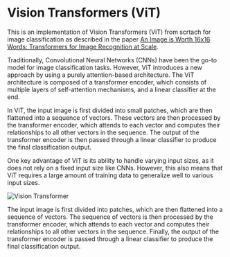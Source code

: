 # Vision Transformers (ViT)

This is an implementation of Vision Transformers (ViT) from scrtach for image classification as described in the paper [An Image is Worth 16x16 Words: Transformers for Image Recognition at Scale](https://arxiv.org/abs/2010.11929).

Traditionally, Convolutional Neural Networks (CNNs) have been the go-to model for image classification tasks. However, ViT introduces a new approach by using a purely attention-based architecture. The ViT architecture is composed of a transformer encoder, which consists of multiple layers of self-attention mechanisms, and a linear classifier at the end.

In ViT, the input image is first divided into small patches, which are then flattened into a sequence of vectors. These vectors are then processed by the transformer encoder, which attends to each vector and computes their relationships to all other vectors in the sequence. The output of the transformer encoder is then passed through a linear classifier to produce the final classification output.

One key advantage of ViT is its ability to handle varying input sizes, as it does not rely on a fixed input size like CNNs. However, this also means that ViT requires a large amount of training data to generalize well to various input sizes.

![Vision Transformer](https://external-content.duckduckgo.com/iu/?u=https%3A%2F%2Fbroutonlab.com%2Fghost%2Fcontent%2Fimages%2F2021%2F04%2Ffig16.png&f=1&nofb=1&ipt=8fb707287a40779ff1e5f34cae20a0ac95ac41ed2dc48a7092f03c616ec4a5f7&ipo=images)

The input image is first divided into patches, which are then flattened into a sequence of vectors. The sequence of vectors is then processed by the transformer encoder, which attends to each vector and computes their relationships to all other vectors in the sequence. Finally, the output of the transformer encoder is passed through a linear classifier to produce the final classification output.
